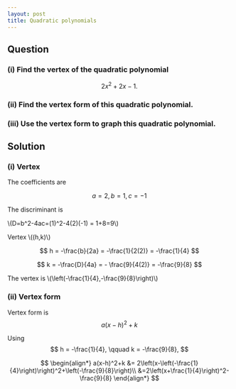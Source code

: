 ```yaml
---
layout: post
title: Quadratic polynomials
---
```


## Question

### (i) Find the vertex of the quadratic polynomial
$$
2x^2+2x-1.
$$

### (ii) Find the vertex form of this quadratic polynomial.


### (iii) Use the vertex form to graph this quadratic polynomial.

## Solution

### (i) Vertex

The coefficients are

$$
a=2, b=1, c=-1
$$

The discriminant is

\\(D=b^2-4ac=(1)^2-4(2)(-1) = 1+8=9\\)

Vertex \\((h,k)\\)

$$
h = -\frac{b}{2a} = -\frac{1}{2(2)} = -\frac{1}{4}
$$

$$
k = -\frac{D}{4a} = - \frac{9}{4(2)} = -\frac{9}{8}
$$

The vertex is \\(\left(-\frac{1}{4},-\frac{9}{8}\right)\\)

### (ii) Vertex form

Vertex form is
$$
a(x-h)^2+k
$$

Using 
$$
h = -\frac{1}{4}, \qquad k = -\frac{9}{8},
$$

$$
\begin{align*}
a(x-h)^2+k &= 2\left(x-\left(-\frac{1}{4}\right)\right)^2+\left(-\frac{9}{8}\right)\\
&=2\left(x+\frac{1}{4}\right)^2-\frac{9}{8}
\end{align*}
$$